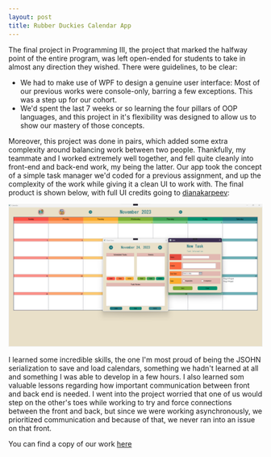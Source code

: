 ```yaml
---
layout: post
title: Rubber Duckies Calendar App
---
```


The final project in Programming III, the project that marked the halfway point of the entire program, was left open-ended for students to take in almost any direction they wished. There were guidelines, to be clear: 

- We had to make use of WPF to design a genuine user interface: Most of our previous works were console-only, barring a few exceptions. This was a step up for our cohort.
- We'd spent the last 7 weeks or so learning the four pillars of OOP languages, and this project in it's flexibility was designed to allow us to show our mastery of those concepts.

Moreover, this project was done in pairs, which added some extra complexity around balancing work between two people. Thankfully, my teammate and I worked extremely well together, and fell quite cleanly into front-end and back-end work, my being the latter. Our app took the concept of a simple task manager we'd coded for a previous assignment, and up the complexity of the work while giving it a clean UI to work with. The final product is shown below, with full UI credits going to [dianakarpeev](https://github.com/dianakarpeev):

![Rubber Duckies Calendar App](./../images/RubberDuckiesCalendarApp.png)

I learned some incredible skills, the one I'm most proud of being the JSOHN serialization to save and load calendars, something we hadn't learned at all and something I was able to develop in a few hours. I also learned som valuable lessons regarding how important communication between front and back end is needed. I went into the project worried that one of us would step on the other's toes while working to try and force connections between the front and back, but since we were working asynchronously, we prioritized communication and because of that, we never ran into an issue on that front.

You can find a copy of our work [here](https://github.com/ClockWorkElementals/rubber-duckies-calendar-app)
